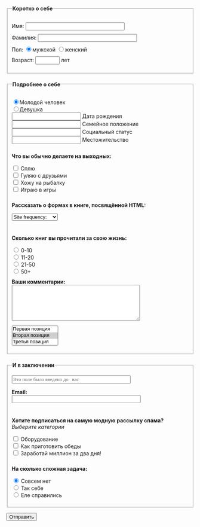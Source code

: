 
<!DOCTYPE html PUBLIC "-//W3C//DTD XHTML 1.0 Strict//EN" "http://www.w3.org/TR/xhtml1/DTD/xhtml1-strict.dtd">
<html xmlns="http://www.w3.org/1999/xhtml">
   <head>
   <meta http-equiv="Content-Type" content="text/html; charset=utf-8" />
         <title>Form with ul</title>
		 <style type="text/css">
		 ul {
		 list-style-type: none;
		 padding-left: 0;
		 }
		 fieldset {
		 margin-top: 20px;
		 }
		 .changed li {
	     padding-top: 10px;
         }
		 .standard li {
		 padding-top: 0;
		 }
		 .hint {
		 color: #696969;
		 font-family: Verdana;
		 }
		 .hint:focus {
		 color: #000000;
		 }
		 </style>
   </head>
   <body>
      <form action="111" method="post">
         <fieldset>
		 <legend><b>Коротко о себе</b></legend>
		    <ul class="changed li">
			   <li><label>Имя: <input type="text" name="first_name" size="30" maxlength="20" /></label></li>
			   <li><label>Фамилия: <input type="text" name="second_name" size="30" maxlength="30" /></label></li>
			   <li>Пол: <input type="radio" name="sex" id="man" value="male" checked="checked" /><label for="man">мужской</label> 
			            <input type="radio" name="sex" id="vomen" value="female" /><label for="vomen">женский</label></li>
		       <li><label>Возраст: <input type="text" name="age" size="5" /> лет</label></li>
			</ul>
		 </fieldset>
		 <fieldset>
		 <legend><b>Подробнее о себе</b></legend>
		    <ul class="changed li">
			   <li>
			      <ul class="standard li">
				     <li><input type="radio" name="gender" id="boy" value="g1" checked="checked" /><label for="boy">Молодой человек</label></li>
			         <li><input type="radio" name="gender" id="girl" value="g2" /><label for="girl">Девушка</label></li>
				     <li><input type="text" name="birthday" id="birthday" /><label for="birthday"> Дата рождения</label></li>
                     <li><input type="text" name="family_status" id="fstatus" /><label for="fstatus"> Семейное положение</label></li>
			         <li><input type="text" name="social_status" id="sstatus" /><label for="sstatus"> Социальный статус</label></li>
			         <li><input type="text" name="residence" id="residence" /><label for="residence"> Местожительство</label></li>
				  </ul>
			   </li>
			   <li><p><b>Что вы обычно делаете на выходных:</b></p>
			      <ul class="standard li">
				     <li><input type="checkbox" name="weekend" id="us1" value="u1" /><label for="us1"> Сплю</label></li>
			         <li><input type="checkbox" name="weekend" id="us2" value="u2" /><label for="us2"> Гуляю с друзьями</label></li>
			         <li><input type="checkbox" name="weekend" id="us3" value="u3" /><label for="us3"> Хожу на рыбалку</label></li>
			         <li><input type="checkbox" name="weekend" id="us4" value="u4" /><label for="us4"> Играю в игры</label></li>
				  </ul>
			   </li>
			   <li><p><b>Рассказать о формах в книге, посвящённой HTML:</b></p>
			      <p><select size="1" name="form_book">
			      <option value="data1">Site frequency:</option>
			      <option value="data2">Site frequency 2:</option>
			      <option value="data3">Site frequency 3:</option>
			      </select></p>
			   </li>
			   <li><p><b>Сколько книг вы прочитали за свою жизнь:</b></p>
			      <ul class="standard li">
				     <li><input type="radio" name="books" id="ten" value="10" /><label for="ten"> 0-10</label></li>
			         <li><input type="radio" name="books" id="twenty" value="20" /><label for="twenty"> 11-20</label></li>
			         <li><input type="radio" name="books" id="fifty" value="50" /><label for="fifty"> 21-50</label></li>
			         <li><input type="radio" name="books" id="fiftypl" value="50+" /><label for="fiftypl"> 50+</label></li>
				  </ul>
			   </li>
			   <li><label for="comment"><b>Ваши комментарии:</b></label><br />
			      <textarea name="comment" id="comment" rows="6" cols="40"></textarea>
			   </li>
			   <li><select size="3" multiple="multiple" name="position">
			      <option value="pos1">Первая позиция</option>
			      <option value="pos2" selected="selected">Вторая позиция</option>
			      <option value="pos3">Третья позиция</option>
				  <option value="pos4">Четвёртая позиция</option></select>
			   </li>
			</ul>
		 </fieldset>
		 <fieldset>
		 <legend><b>И в заключении</b></legend>
                  <p><input type="text" size="40" name="unknown" class="hint" value="Это поле было введено до   вас" onfocus="this.value=''" onblur="this.value='Это поле было введено до вас'" /></p>
                  <p><label for="email"><b>Email:</b></label><br />
			      <input type="text" size="40" name="email" id="email" /></p>
            <ul class="changed li">
			   <li><p><b>Хотите подписаться на самую модную рассылку спама?</b><br />
			      <i>Выберите категории</i></p>
			      <ul class="standard li">
			         <li><label><input type="checkbox" name="category" value="equipment" /> Оборудование</label></li>
			         <li><label><input type="checkbox" name="category" value="lunch" /> Как приготовить обеды</label></li>
			         <li><label><input type="checkbox" name="category" value="million" /> Заработай миллион за два дня!</label></li>
			      </ul>
			   </li>
			   <li><p><b>На сколько сложная задача:</b></p>
			      <ul class="standard li">
			         <li><label><input type="radio" name="problem" value="nprob" checked="checked" /> Совсем нет</label></li>
			         <li><label><input type="radio" name="problem" value="norm" /> Так себе</label></li>
			         <li><label><input type="radio" name="problem" value="yprob" /> Еле справились</label></li>
			      </ul>
			   </li>
			</ul>
		 </fieldset>
		 <p><button type="submit" value="sub">Отправить</button></p>
      </form>
   </body>
</html>

